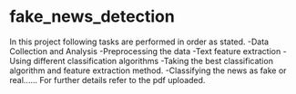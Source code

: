 # fake_news_detection
In this project following tasks are performed in order as stated. 
-Data Collection and Analysis
-Preprocessing the data
-Text feature extraction
-Using different classification algorithms
-Taking the best classification algorithm and feature extraction method.
-Classifying the news as fake or real......
For further details refer to the pdf uploaded.
